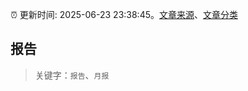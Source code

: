 :alarm_clock: 更新时间: 2025-06-23 23:38:45。[文章来源](/README.md)、[文章分类](/TAGS.md)

## 报告


> 关键字：`报告`、`月报`



